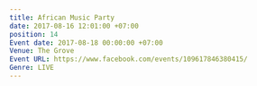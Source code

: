 ```yaml
---
title: African Music Party
date: 2017-08-16 12:01:00 +07:00
position: 14
Event date: 2017-08-18 00:00:00 +07:00
Venue: The Grove
Event URL: https://www.facebook.com/events/109617846380415/
Genre: LIVE
---
```


